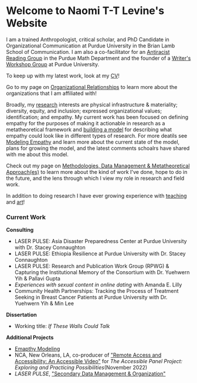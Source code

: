 # Welcome to Naomi T-T Levine's Website

I am a trained Anthropologist, critical scholar, and PhD Candidate in Organizational Communication at Purdue University in the Brian Lamb School of Communication. I am also a co-facilitator for an [Antiracist Reading Group](https://www.math.purdue.edu/~bradfoa/antiracist_reading_group/) in the Purdue Math Department and the founder of a [Writer's Workshop Group](organizational_relationships) at Purdue University.

To keep up with my latest work, look at my [CV](cv)!
  
Go to my page on [Organizational Relationships](organizational_relationships) to learn more about the organizations that I am affiliated with!
  
Broadly, my [research](research) interests are physical infrastructure & materiality; diversity, equity, and inclusion; expressed organizational values; identification; and empathy. My current work has been focused on defining empathy for the purposes of making it actionable in research as a metatheoretical framework and [building a model](https://www.youtube.com/watch?v=rodHVoKKnOE) for describing what empathy could look like in different types of research. For more deatils see [Modeling Empathy](/empathy) and learn more about the current state of the model, plans for growing the model, and the latest comments schoalrs have shared with me about this model.  
  
Check out my page on [Methodologies, Data Management & Metatheoretical Approach(es)](methodologies) to learn more about the kind of work I've done, hope to do in the future, and the lens through which I view my role in research and field work. 
  
In addition to doing research I have ever growing experience with [teaching](teaching) and [art](recent_artwork)!

### Current Work 
__Consulting__   
- LASER PULSE: Asia Disaster Preparedness Center at Purdue University with Dr. Stacey Connaughton 
- LASER PULSE: Ethiopia Resilience at Purdue University with Dr. Stacey Connaughton
- LASER PULSE: Research and Publication Work Group (RPWG) & Capturing the Institutional Memory of the Consortium with Dr. Yuehwern Yih & Pallavi Gupta
- _Experiences with sexual content in online dating_ with Amanda E. Lilly
- Community Health Partnerships: Tracking the Process of Treatment Seeking in Breast Cancer Patients at Purdue University with Dr. Yuehwern Yih & Min Lee

__Dissertation__

- Working title: _If These Walls Could Talk_

__Additional Projects__
- [Emapthy Modeling](/empathy)
- NCA, New Orleans, LA, co-producer of ["Remote Access and Accessibility: An Accessible Video"](https://www.youtube.com/watch?v=oEXz5LoXmtM) for _The Accessible Panel Project: Exploring and Practicing Possibilities_(November 2022)
- _LASER PULSE_, ["Secondary Data Management & Organization"](https://laserpulse.org/2022/07/secondary-data-management-organization/)

